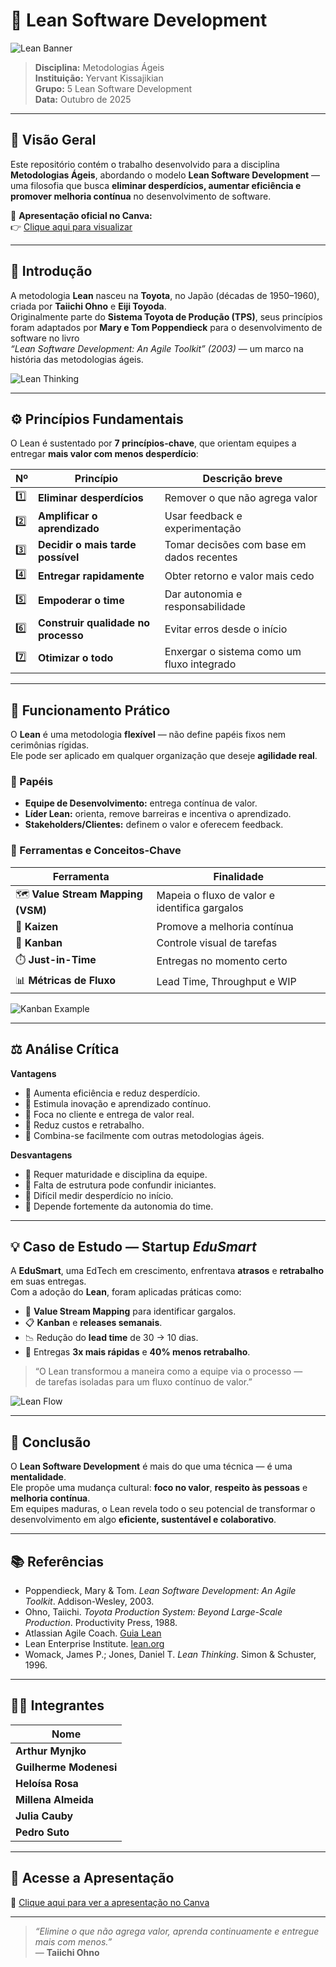 # 🚀 Lean Software Development

![Lean Banner](https://upload.wikimedia.org/wikipedia/commons/3/3a/Lean_software_development_principles.png)

> **Disciplina:** Metodologias Ágeis  
> **Instituição:** Yervant Kissajikian  
> **Grupo:** 5 Lean Software Development  
> **Data:** Outubro de 2025  

---

## 🧩 Visão Geral

Este repositório contém o trabalho desenvolvido para a disciplina **Metodologias Ágeis**, abordando o modelo **Lean Software Development** — uma filosofia que busca **eliminar desperdícios, aumentar eficiência e promover melhoria contínua** no desenvolvimento de software.

📄 **Apresentação oficial no Canva:**  
👉 [Clique aqui para visualizar](https://www.canva.com/design/DAG2or9U9Qw/f0_alrCkEJbzL6XC8Cnh5Q/edit)

---

## 🧠 Introdução

A metodologia **Lean** nasceu na **Toyota**, no Japão (décadas de 1950–1960), criada por **Taiichi Ohno** e **Eiji Toyoda**.  
Originalmente parte do **Sistema Toyota de Produção (TPS)**, seus princípios foram adaptados por **Mary e Tom Poppendieck** para o desenvolvimento de software no livro  
_“Lean Software Development: An Agile Toolkit” (2003)_ — um marco na história das metodologias ágeis.

![Lean Thinking](https://upload.wikimedia.org/wikipedia/commons/5/50/Toyota_Production_System.svg)

---

## ⚙️ Princípios Fundamentais

O Lean é sustentado por **7 princípios-chave**, que orientam equipes a entregar **mais valor com menos desperdício**:

| Nº | Princípio | Descrição breve |
|----|------------|----------------|
| 1️⃣ | **Eliminar desperdícios** | Remover o que não agrega valor |
| 2️⃣ | **Amplificar o aprendizado** | Usar feedback e experimentação |
| 3️⃣ | **Decidir o mais tarde possível** | Tomar decisões com base em dados recentes |
| 4️⃣ | **Entregar rapidamente** | Obter retorno e valor mais cedo |
| 5️⃣ | **Empoderar o time** | Dar autonomia e responsabilidade |
| 6️⃣ | **Construir qualidade no processo** | Evitar erros desde o início |
| 7️⃣ | **Otimizar o todo** | Enxergar o sistema como um fluxo integrado |

---

## 🧭 Funcionamento Prático

O **Lean** é uma metodologia **flexível** — não define papéis fixos nem cerimônias rígidas.  
Ele pode ser aplicado em qualquer organização que deseje **agilidade real**.

### 👥 Papéis
- **Equipe de Desenvolvimento:** entrega contínua de valor.  
- **Líder Lean:** orienta, remove barreiras e incentiva o aprendizado.  
- **Stakeholders/Clientes:** definem o valor e oferecem feedback.

### 🧰 Ferramentas e Conceitos-Chave

| Ferramenta | Finalidade |
|-------------|-------------|
| 🗺️ **Value Stream Mapping (VSM)** | Mapeia o fluxo de valor e identifica gargalos |
| 🔄 **Kaizen** | Promove a melhoria contínua |
| 🧱 **Kanban** | Controle visual de tarefas |
| ⏱️ **Just-in-Time** | Entregas no momento certo |
| 📊 **Métricas de Fluxo** | Lead Time, Throughput e WIP |

![Kanban Example](https://upload.wikimedia.org/wikipedia/commons/6/6b/Simple-kanban-board-.jpg)

---

## ⚖️ Análise Crítica

**Vantagens**
- 🔹 Aumenta eficiência e reduz desperdício.  
- 🔹 Estimula inovação e aprendizado contínuo.  
- 🔹 Foca no cliente e entrega de valor real.  
- 🔹 Reduz custos e retrabalho.  
- 🔹 Combina-se facilmente com outras metodologias ágeis.

**Desvantagens**
- 🔸 Requer maturidade e disciplina da equipe.  
- 🔸 Falta de estrutura pode confundir iniciantes.  
- 🔸 Difícil medir desperdício no início.  
- 🔸 Depende fortemente da autonomia do time.

---

## 💡 Caso de Estudo — Startup *EduSmart*

A **EduSmart**, uma EdTech em crescimento, enfrentava **atrasos** e **retrabalho** em suas entregas.  
Com a adoção do **Lean**, foram aplicadas práticas como:

- 📍 **Value Stream Mapping** para identificar gargalos.  
- 📋 **Kanban** e **releases semanais**.  
- 📉 Redução do **lead time** de 30 → 10 dias.  
- 🚀 Entregas **3x mais rápidas** e **40% menos retrabalho**.  

> “O Lean transformou a maneira como a equipe via o processo —  
> de tarefas isoladas para um fluxo contínuo de valor.”  

![Lean Flow](https://upload.wikimedia.org/wikipedia/commons/0/08/Lean_principles.png)

---

## 🧾 Conclusão

O **Lean Software Development** é mais do que uma técnica — é uma **mentalidade**.  
Ele propõe uma mudança cultural: **foco no valor**, **respeito às pessoas** e **melhoria contínua**.  
Em equipes maduras, o Lean revela todo o seu potencial de transformar o desenvolvimento em algo **eficiente, sustentável e colaborativo**.

---

## 📚 Referências

- Poppendieck, Mary & Tom. *Lean Software Development: An Agile Toolkit*. Addison-Wesley, 2003.  
- Ohno, Taiichi. *Toyota Production System: Beyond Large-Scale Production*. Productivity Press, 1988.  
- Atlassian Agile Coach. [Guia Lean](https://www.atlassian.com/agile/lean)  
- Lean Enterprise Institute. [lean.org](https://www.lean.org)  
- Womack, James P.; Jones, Daniel T. *Lean Thinking*. Simon & Schuster, 1996.

---

## 👨‍💻 Integrantes

| Nome | 
|------|
| **Arthur Mynjko**
| **Guilherme Modenesi**
| **Heloísa Rosa**
| **Millena Almeida**
| **Julia Cauby**
| **Pedro Suto**

---

## 🔗 Acesse a Apresentação

🎨 [Clique aqui para ver a apresentação no Canva](https://www.canva.com/design/DAG2or9U9Qw/f0_alrCkEJbzL6XC8Cnh5Q/edit)

---

> _“Elimine o que não agrega valor, aprenda continuamente e entregue mais com menos.”_  
> — **Taiichi Ohno**
